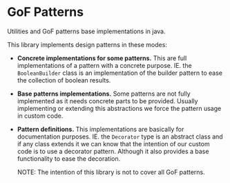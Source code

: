 # GoF Patterns
Utilities and GoF patterns base implementations in java.

This library implements design patterns in these modes:
+ **Concrete implementations for some patterns.** 
  This are full implementations of a pattern with a concrete purpose. IE. the `BooleanBuilder` class is an implementation 
  of the builder pattern to ease the collection of boolean results.
+ **Base patterns implementations.** 
  Some patterns are not fully implemented as it needs concrete parts to be provided. Usually implementing or extending 
  this abstractions we force the pattern usage in custom code.
+ **Pattern definitions.** 
  This implementations are basically for documentation purposes. IE. the `Decorator` type is an abstract class and if
  any class extends it we can know that the intention of our custom code is to use a decorator pattern. Although it also 
  provides a base functionality to ease the decoration.
  
  NOTE: The intention of this library is not to cover all GoF patterns.
